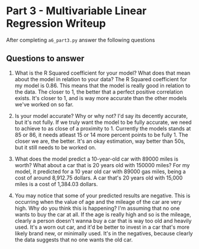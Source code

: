 # Part 3 - Multivariable Linear Regression Writeup

After completing `a6_part3.py` answer the following questions

## Questions to answer

1. What is the R Squared coefficient for your model? What does that mean about the model in relation to your data?
    The R Squared coefficient for my model is 0.86. This means that the model is really good in relation to the data. The closer to 1, the better that a perfect positive correlation exists. It's closer to 1, and is way more accurate than the other models we've worked on so far.

2. Is your model accurate? Why or why not?
    I'd say its decently accurate, but it's not fully. If we truly want the model to be fully accurate, we need to achieve to as close of a proximity to 1. Currently the models stands at 85 or 86, it needs atleast 15 or 14 more percent points to be fully 1. The closer we are, the better. It's an okay estimation, way better than 50s, but it still needs to be worked on. 

3. What does the model predict a 10-year-old car with 89000 miles is worth? What about a car that is 20 years old with 150000 miles?
    For my model, it predicted for a 10 year old car with 89000 gas miles, being a cost of around 8,912.75 dollars. A car that's 20 years old with 15,000 miles is a cost of 1,384.03 dollars.

4. You may notice that some of your predicted results are negative. This is occurring when the value of age and the mileage of the car are very high. Why do you think this is happening?
    I'm assuming that no one wants to buy the car at all. If the age is really high and so is the mileage, clearly a person doesn't wanna buy a car that is way too old and heavily used. It's a worn out car, and it'd be better to invest in a car that's more likely brand new, or minimally used. It's in the negatives, because clearly the data suggests that no one wants the old car. 